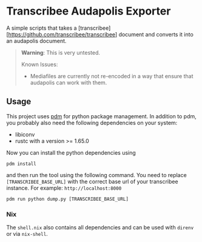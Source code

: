 # Transcribee Audapolis Exporter

A simple scripts that takes a [transcribee][https://github.com/transcribee/transcribee] document and converts it into an audapolis document.

> **Warning**:
> This is very untested.
>
> Known Issues:
>
> - Mediafiles are currently not re-encoded in a way that ensure that audapolis can work with them.

## Usage

This project uses [pdm](https://pdm.fming.dev/) for python package management.
In addition to pdm, you probably also need the following dependencies on your system:

- libiconv
- rustc with a version >= 1.65.0

Now you can install the python dependencies using

```shell
pdm install
```

and then run the tool using the following command.
You need to replace `[TRANSCRIBEE_BASE_URL]` with the correct base url of your transcribee instance.
For example: `http://localhost:8000`

```
pdm run python dump.py [TRANSCRIBEE_BASE_URL]
```

### Nix

The `shell.nix` also contains all dependencies and can be used with `direnv` or via `nix-shell`.
